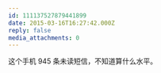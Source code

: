 ```yaml
---
id: 111137527879441899
date: 2015-03-16T16:27:42.000Z
reply: false
media_attachments: 0
---
```


这个手机 945 条未读短信，不知道算什么水平。

